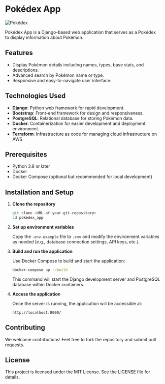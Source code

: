 # Pokédex App

![Pokédex](https://www.google.com/url?sa=i&url=https%3A%2F%2Fstlukes-glenrothes.org%2F%3Fc%3Dpokeball-pokemon-ball-bit-2100x2600-png-download-pngkit-0-tt-RL9O1FX&psig=AOvVaw0ENumdi36Ezpovq1Er4WuO&ust=1720718878576000&source=images&cd=vfe&opi=89978449&ved=0CBEQjRxqFwoTCPiDwr3_nIcDFQAAAAAdAAAAABAU)

Pokédex App is a Django-based web application that serves as a Pokédex to display information about Pokémon.

## Features

- Display Pokémon details including names, types, base stats, and descriptions.
- Advanced search by Pokémon name or type.
- Responsive and easy-to-navigate user interface.

## Technologies Used

- **Django**: Python web framework for rapid development.
- **Bootstrap**: Front-end framework for design and responsiveness.
- **PostgreSQL**: Relational database for storing Pokémon data.
- **Docker**: Containerization for easier development and deployment environment.
- **Terraform**: Infrastructure as code for managing cloud infrastructure on AWS.

## Prerequisites

- Python 3.8 or later
- Docker
- Docker Compose (optional but recommended for local development)

## Installation and Setup

1. **Clone the repository**

   ```bash
   git clone <URL-of-your-git-repository>
   cd pokedex_app
   ```

2. **Set up environment variables**

   Copy the `.env.example` file to `.env` and modify the environment variables as needed (e.g., database connection settings, API keys, etc.).

3. **Build and run the application**

   Use Docker Compose to build and start the application:

   ```bash
   docker-compose up --build
   ```

   This command will start the Django development server and PostgreSQL database within Docker containers.

4. **Access the application**

   Once the server is running, the application will be accessible at:

   ```
   http://localhost:8000/
   ```

## Contributing

We welcome contributions! Feel free to fork the repository and submit pull requests.

## License

This project is licensed under the MIT License. See the LICENSE file for details.
